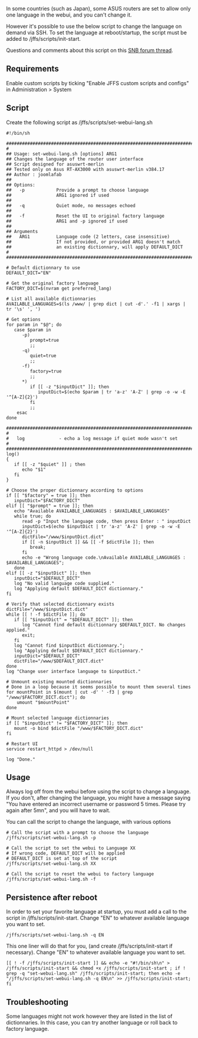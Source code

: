 In some countries (such as Japan), some ASUS routers are set to allow only one language in the webui, and you can't change it. 

However it's possible to use the below script to change the language on demand via SSH. To set the language at reboot/startup, the script must be added to /jffs/scripts/init-start.

Questions and comments about this script on this [SNB forum thread](https://www.snbforums.com/threads/change-the-web-user-interface-language-when-its-factory-locked.64155/).

## Requirements

Enable custom scripts by ticking "Enable JFFS custom scripts and configs" in Administration > System

## Script

Create the following script as /jffs/scripts/set-webui-lang.sh

```
#!/bin/sh

############################################################################
#
## Usage: set-webui-lang.sh [options] ARG1
## Changes the language of the router user interface 
## Script designed for asuswrt-merlin 
## Tested only on Asus RT-AX3000 with asuswrt-merlin v384.17
## Author : joomlafab
## 
## Options:
##   -p            Provide a prompt to choose language
##                 ARG1 ignored if used
##
##   -q            Quiet mode, no messages echoed
##
##   -f            Reset the UI to original factory language
##                 ARG1 and -p ignored if used
##
## Arguments
##   ARG1          Language code (2 letters, case insensitive)
##                 If not provided, or provided ARG1 doesn't match
##                 an existing dictionnary, will apply DEFAULT_DICT
#
############################################################################

# Default dictionnary to use 
DEFAULT_DICT="EN"

# Get the original factory language
FACTORY_DICT=$(nvram get preferred_lang)

# List all available dictionnaries
AVAILABLE_LANGUAGES=$(ls /www/ | grep dict | cut -d'.' -f1 | xargs | tr '\s' ', ')

# Get options
for param in "$@"; do 
   case $param in
      -p)
         prompt=true
         ;;
      -q)
	     quiet=true
		 ;;
      -f)
         factory=true
         ;;
      *)
		 if [[ -z "$inputDict" ]]; then
		    inputDict=$(echo $param | tr 'a-z' 'A-Z' | grep -o -w -E '^[A-Z]{2}')
         fi
		 ;;
	esac	 
done

############################################################################
#
#   log             - echo a log message if quiet mode wasn't set
#
############################################################################
log()
{
   if [[ -z "$quiet" ]] ; then
      echo "$1"
   fi
}

# Choose the proper dictionnary according to options
if [[ "$factory" = true ]]; then
   inputDict="$FACTORY_DICT"
elif [[ "$prompt" = true ]]; then
   echo "Available AVAILABLE_LANGUAGES : $AVAILABLE_LANGUAGES"
   while true; do
      read -p "Input the language code, then press Enter : " inputDict
      inputDict=$(echo $inputDict | tr 'a-z' 'A-Z' | grep -o -w -E '^[A-Z]{2}')
      dictFile="/www/$inputDict.dict"
      if [[ -n $inputDict ]] && [[ -f $dictFile ]]; then
         break;
      fi
      echo -e "Wrong language code.\nAvailable AVAILABLE_LANGUAGES : $AVAILABLE_LANGUAGES";
   done
elif [[ -z "$inputDict" ]]; then
   inputDict="$DEFAULT_DICT"
   log "No valid language code supplied."
   log "Applying default $DEFAULT_DICT dictionnary."
fi

# Verify that selected dictionnary exists
dictFile="/www/$inputDict.dict"
while [[ ! -f $dictFile ]]; do
   if [[ "$inputDict" = "$DEFAULT_DICT" ]]; then
      log "Cannot find default dictionnary $DEFAULT_DICT. No changes applied."
	  exit;
   fi
   log "Cannot find $inputDict dictionnary.";
   log "Applying default $DEFAULT_DICT dictionnary."
   inputDict="$DEFAULT_DICT"
   dictFile="/www/$DEFAULT_DICT.dict"
done
log "Change user interface language to $inputDict."

# Unmount existing mounted dictionnaries
# Done in a loop because it seems possible to mount them several times
for mountPoint in $(mount | cut -d' ' -f3 | grep "/www/$FACTORY_DICT.dict"); do
	umount "$mountPoint"
done

# Mount selected language dictionnaries
if [[ "$inputDict" != "$FACTORY_DICT" ]]; then
   mount -o bind $dictFile "/www/$FACTORY_DICT.dict"
fi

# Restart UI
service restart_httpd > /dev/null

log "Done."
```
## Usage

Always log off from the webui before using the script to change a language. If you don't, after changing the language, you might have a message saying "You have entered an incorrect username or password 5 times. Please try again after 5mn", and you will have to wait.

You can call the script to change the language, with various options

```
# Call the script with a prompt to choose the language
/jffs/scripts/set-webui-lang.sh -p
```

```
# Call the script to set the webui to Language XX
# If wrong code, DEFAULT_DICT will be applied
# DEFAULT_DICT is set at top of the script
/jffs/scripts/set-webui-lang.sh XX
```

```
# Call the script to reset the webui to factory language
/jffs/scripts/set-webui-lang.sh -f
```
## Persistence after reboot

In order to set your favorite language at startup, you must add a call to the script in /jffs/scripts/init-start. 
Change "EN" to whatever available language you want to set.

```
/jffs/scripts/set-webui-lang.sh -q EN
```

This one liner will do that for you, (and create /jffs/scripts/init-start if necessary). Change "EN" to whatever available language you want to set.

`[[ ! -f /jffs/scripts/init-start ]] && echo -e "#!/bin/sh\n" > /jffs/scripts/init-start && chmod +x /jffs/scripts/init-start ; if ! grep -q "set-webui-lang.sh" /jffs/scripts/init-start; then echo -e "/jffs/scripts/set-webui-lang.sh -q EN\n" >> /jffs/scripts/init-start; fi`

## Troubleshooting

Some languages might not work however they are listed in the list of dictionnaries. In this case, you can try another language or roll back to factory language.

